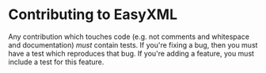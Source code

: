 # Contributing to EasyXML

Any contribution which touches code (e.g. not comments and whitespace and documentation) _must_ contain tests.
If you're fixing a bug, then you must have a test which reproduces that bug.
If you're adding a feature, you must include a test for this feature.
